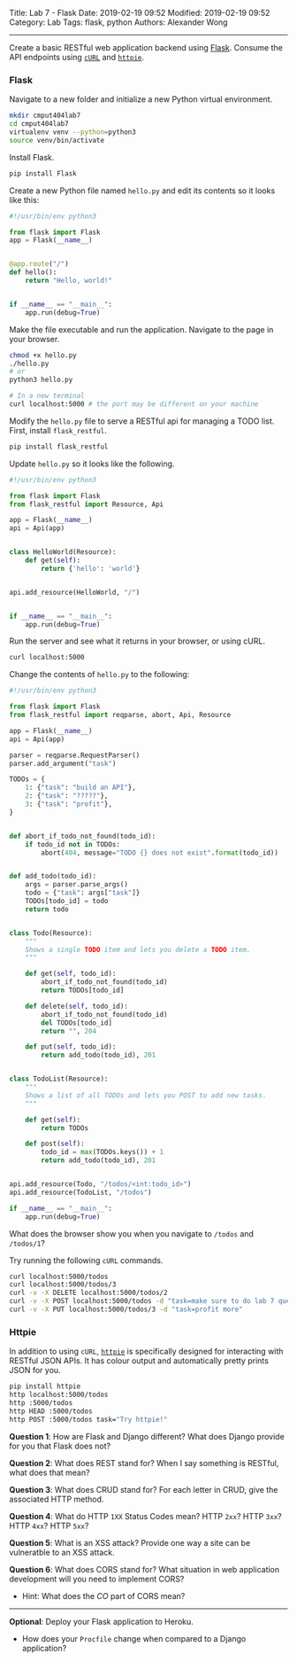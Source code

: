 Title: Lab 7 - Flask
Date: 2019-02-19 09:52
Modified: 2019-02-19 09:52
Category: Lab
Tags: flask, python
Authors: Alexander Wong

----

Create a basic RESTful web application backend using [Flask](http://flask.pocoo.org/). Consume the API endpoints using [`cURL`](https://curl.haxx.se/) and [`httpie`](https://httpie.org/).

### Flask

Navigate to a new folder and initialize a new Python virtual environment.

```bash
mkdir cmput404lab7
cd cmput404lab7
virtualenv venv --python=python3
source venv/bin/activate
```

Install Flask.

```bash
pip install Flask
```

Create a new Python file named `hello.py` and edit its contents so it looks like this:

```python
#!/usr/bin/env python3

from flask import Flask
app = Flask(__name__)


@app.route("/")
def hello():
    return "Hello, world!"


if __name__ == "__main__":
    app.run(debug=True)
```

Make the file executable and run the application. Navigate to the page in your browser.

```bash
chmod +x hello.py
./hello.py
# or
python3 hello.py

# In a new terminal
curl localhost:5000 # the port may be different on your machine
```

Modify the `hello.py` file to serve a RESTful api for managing a TODO list. First, install `flask_restful`.

```bash
pip install flask_restful
```

Update `hello.py` so it looks like the following.

```python
#!/usr/bin/env python3

from flask import Flask
from flask_restful import Resource, Api

app = Flask(__name__)
api = Api(app)


class HelloWorld(Resource):
    def get(self):
        return {'hello': 'world'}


api.add_resource(HelloWorld, "/")


if __name__ == "__main__":
    app.run(debug=True)
```

Run the server and see what it returns in your browser, or using cURL.

```bash
curl localhost:5000
```

Change the contents of `hello.py` to the following:

```python
#!/usr/bin/env python3

from flask import Flask
from flask_restful import reqparse, abort, Api, Resource

app = Flask(__name__)
api = Api(app)

parser = reqparse.RequestParser()
parser.add_argument("task")

TODOs = {
    1: {"task": "build an API"},
    2: {"task": "?????"},
    3: {"task": "profit"},
}


def abort_if_todo_not_found(todo_id):
    if todo_id not in TODOs:
        abort(404, message="TODO {} does not exist".format(todo_id))


def add_todo(todo_id):
    args = parser.parse_args()
    todo = {"task": args["task"]}
    TODOs[todo_id] = todo
    return todo


class Todo(Resource):
    """
    Shows a single TODO item and lets you delete a TODO item.
    """

    def get(self, todo_id):
        abort_if_todo_not_found(todo_id)
        return TODOs[todo_id]

    def delete(self, todo_id):
        abort_if_todo_not_found(todo_id)
        del TODOs[todo_id]
        return "", 204

    def put(self, todo_id):
        return add_todo(todo_id), 201


class TodoList(Resource):
    """
    Shows a list of all TODOs and lets you POST to add new tasks.
    """

    def get(self):
        return TODOs

    def post(self):
        todo_id = max(TODOs.keys()) + 1
        return add_todo(todo_id), 201


api.add_resource(Todo, "/todos/<int:todo_id>")
api.add_resource(TodoList, "/todos")

if __name__ == "__main__":
    app.run(debug=True)

```

What does the browser show you when you navigate to `/todos` and `/todos/1`?

Try running the following `cURL` commands.

```bash
curl localhost:5000/todos
curl localhost:5000/todos/3
curl -v -X DELETE localhost:5000/todos/2
curl -v -X POST localhost:5000/todos -d "task=make sure to do lab 7 questions"
curl -v -X PUT localhost:5000/todos/3 -d "task=profit more"
```

### Httpie

In addition to using `cURL`, [`httpie`](https://httpie.org/) is specifically designed for interacting with RESTful JSON APIs. It has colour output and automatically pretty prints JSON for you.

```bash
pip install httpie
http localhost:5000/todos
http :5000/todos
http HEAD :5000/todos
http POST :5000/todos task="Try httpie!"
```

**Question 1**: How are Flask and Django different? What does Django provide for you that Flask does not?

**Question 2**: What does REST stand for? When I say something is RESTful, what does that mean?

**Question 3**: What does CRUD stand for? For each letter in CRUD, give the associated HTTP method.

**Question 4**: What do HTTP `1XX` Status Codes mean? HTTP `2xx`? HTTP `3xx`? HTTP `4xx`? HTTP `5xx`?

**Question 5**: What is an XSS attack? Provide one way a site can be vulneratble to an XSS attack.

**Question 6**: What does CORS stand for? What situation in web application development will you need to implement CORS?
  
  * Hint: What does the *CO* part of CORS mean?

------

**Optional**: Deploy your Flask application to Heroku.

  * How does your `Procfile` change when compared to a Django application?

